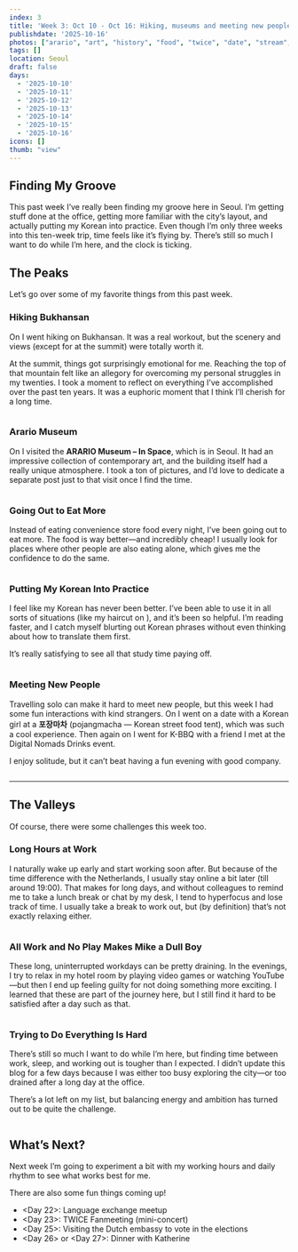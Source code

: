 ```yaml
---
index: 3
title: 'Week 3: Oct 10 - Oct 16: Hiking, museums and meeting new people.'
publishdate: '2025-10-16'
photos: ["arario", "art", "history", "food", "twice", "date", "stream", "view", "summit", "sauna", "starcraft", "work", "planning", "haircut", "bbq"]
tags: []
location: Seoul
draft: false
days:
  - '2025-10-10'
  - '2025-10-11'
  - '2025-10-12'
  - '2025-10-13'
  - '2025-10-14'
  - '2025-10-15'
  - '2025-10-16'
icons: []
thumb: "view"
---
```

## Finding My Groove
This past week I’ve really been finding my groove here in Seoul. I’m getting stuff done at the office, getting more familiar with the city’s layout, and actually putting my Korean into practice. Even though I’m only three weeks into this ten-week trip, time feels like it’s flying by. There’s still so much I want to do while I’m here, and the clock is ticking.  

## The Peaks
Let’s go over some of my favorite things from this past week.  

### Hiking Bukhansan 
On <Sun> I went hiking on Bukhansan. It was a real workout, but the scenery and views (except for at the summit) were totally worth it.  

At the summit, things got surprisingly emotional for me. Reaching the top of that mountain felt like an allegory for overcoming my personal struggles in my twenties. I took a moment to reflect on everything I’ve accomplished over the past ten years. It was a euphoric moment that I think I’ll cherish for a long time.  

<Img view desc="What a view">  

### Arario Museum
On <Fri> I visited the **ARARIO Museum – In Space**, which is in Seoul. It had an impressive collection of contemporary art, and the building itself had a really unique atmosphere. I took a ton of pictures, and I’d love to dedicate a separate post just to that visit once I find the time.  

<Img arario desc="The centerpiece of the ARARIO collection">  

### Going Out to Eat More
Instead of eating convenience store food every night, I’ve been going out to eat more. The food is way better—and incredibly cheap! I usually look for places where other people are also eating alone, which gives me the confidence to do the same.  

<Img food desc="This was the best Kimbap I've had so far!">  

### Putting My Korean Into Practice
I feel like my Korean has never been better. I’ve been able to use it in all sorts of situations (like my haircut on <Wed>), and it’s been so helpful. I’m reading faster, and I catch myself blurting out Korean phrases without even thinking about how to translate them first.  

It’s really satisfying to see all that study time paying off.  

<Img haircut desc="I can even make small talk at the hairdresser">  

### Meeting New People
Travelling solo can make it hard to meet new people, but this week I had some fun interactions with kind strangers. On <Sat> I went on a date with a Korean girl at a **포장마차** (pojangmacha — Korean street food tent), which was such a cool experience. Then again on <Wed> I went for K-BBQ with a friend I met at the Digital Nomads Drinks event.  

I enjoy solitude, but it can’t beat having a fun evening with good company.  

<Img date desc="Cheers!">  

---

## The Valleys
Of course, there were some challenges this week too.  

### Long Hours at Work
I naturally wake up early and start working soon after. But because of the time difference with the Netherlands, I usually stay online a bit later (till around 19:00). That makes for long days, and without colleagues to remind me to take a lunch break or chat by my desk, I tend to hyperfocus and lose track of time. I usually take a break to work out, but (by definition) that’s not exactly relaxing either.  

<Img work desc="Still at the office">  

### All Work and No Play Makes Mike a Dull Boy
These long, uninterrupted workdays can be pretty draining. In the evenings, I try to relax in my hotel room by playing video games or watching YouTube—but then I end up feeling guilty for not doing something more exciting. I learned that these are part of the journey here, but I still find it hard to be satisfied after a day such as that.  

<Img starcraft desc="Watching Starcraft is fun, but I can do that in the Netherlands too!">  

### Trying to Do Everything Is Hard
There’s still so much I want to do while I’m here, but finding time between work, sleep, and working out is tougher than I expected. I didn’t update this blog for a few days because I was either too busy exploring the city—or too drained after a long day at the office.  

There’s a lot left on my list, but balancing energy and ambition has turned out to be quite the challenge.  

<Img planning desc="Let's see if I can fit it all in.">  

## What’s Next?
Next week I’m going to experiment a bit with my working hours and daily rhythm to see what works best for me.  

There are also some fun things coming up!  
- <Day 22>: Language exchange meetup  
- <Day 23>: TWICE Fanmeeting (mini-concert)  
- <Day 25>: Visiting the Dutch embassy to vote in the elections  
- <Day 26> or <Day 27>: Dinner with Katherine  